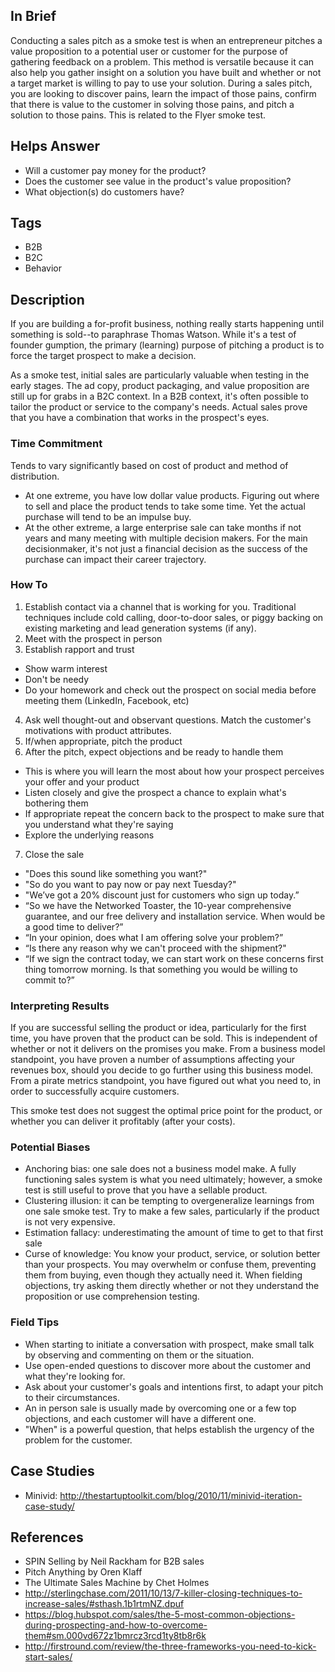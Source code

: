 ## In Brief

Conducting a sales pitch as a smoke test is when an entrepreneur pitches a value proposition to a potential user or customer for the purpose of gathering feedback on a problem. This method is versatile because it can also help you gather insight on a solution you have built and whether or not a target market is willing to pay to use your solution. During a sales pitch, you are looking to discover pains, learn the impact of those pains, confirm that there is value to the customer in solving those pains, and pitch a solution to those pains. This is related to the Flyer smoke test. 

## Helps Answer
 * Will a customer pay money for the product?
 * Does the customer see value in the product's value proposition?
 * What objection(s) do customers have?

## Tags
 * B2B
 * B2C
 * Behavior

## Description

If you are building a for-profit business, nothing really starts happening until something is sold--to paraphrase Thomas Watson. While it's a test of founder gumption, the primary (learning) purpose of pitching a product is to force the target prospect to make a decision. 

As a smoke test, initial sales are particularly valuable when testing in the early stages. The ad copy, product packaging, and value proposition are still up for grabs in a B2C context. In a B2B context, it's often possible to tailor the product or service to the company's needs. Actual sales prove that you have a combination that works in the prospect's eyes. 

### Time Commitment

Tends to vary significantly based on cost of product and method of distribution. 
* At one extreme, you have low dollar value products. Figuring out where to sell and place the product tends to take some time. Yet the actual purchase will tend to be an impulse buy. 
* At the other extreme, a large enterprise sale can take months if not years and many meeting with multiple decision makers. For the main decisionmaker, it's not just a financial decision as the success of the purchase can impact their career trajectory. 

### How To

1. Establish contact via a channel that is working for you. Traditional techniques include cold calling, door-to-door sales, or piggy backing on existing marketing and lead generation systems (if any).
2. Meet with the prospect in person
3. Establish rapport and trust
 * Show warm interest
 * Don't be needy
 * Do your homework and check out the prospect on social media before meeting them (LinkedIn, Facebook, etc)
4. Ask well thought-out and observant questions. Match the customer's motivations with product attributes. 
5. If/when appropriate, pitch the product 
6. After the pitch, expect objections and be ready to handle them
 * This is where you will learn the most about how your prospect perceives your offer and your product
 * Listen closely and give the prospect a chance to explain what's bothering them
 * If appropriate repeat the concern back to the prospect to make sure that you understand what they're saying
 * Explore the underlying reasons
7. Close the sale
 * "Does this sound like something you want?"
 * "So do you want to pay now or pay next Tuesday?"
 * "We’ve got a 20% discount just for customers who sign up today.”
 * “So we have the Networked Toaster, the 10-year comprehensive guarantee, and our free delivery and installation service. When would be a good time to deliver?”
 * “In your opinion, does what I am offering solve your problem?”
 * “Is there any reason why we can't proceed with the shipment?"
 * “If we sign the contract today, we can start work on these concerns first thing tomorrow morning. Is that something you would be willing to commit to?” 

### Interpreting Results

If you are successful selling the product or idea, particularly for the first time, you have proven that the product can be sold. This is independent of whether or not it delivers on the promises you make. From a business model standpoint, you have proven a number of assumptions affecting your revenues box, should you decide to go further using this business model. From a pirate metrics standpoint, you have figured out what you need to, in order to successfully acquire customers. 

This smoke test does not suggest the optimal price point for the product, or whether you can deliver it profitably (after your costs).

### Potential Biases

* Anchoring bias: one sale does not a business model make. A fully functioning sales system is what you need ultimately; however, a smoke test is still useful to prove that you have a sellable product.
* Clustering illusion: it can be tempting to overgeneralize learnings from one sale smoke test. Try to make a few sales, particularly if the product is not very expensive.
* Estimation fallacy: underestimating the amount of time to get to that first sale
* Curse of knowledge: You know your product, service, or solution better than your prospects. You may overwhelm or confuse them, preventing them from buying, even though they actually need it. When fielding objections, try asking them directly whether or not they understand the proposition or use comprehension testing.

### Field Tips
 * When starting to initiate a conversation with prospect, make small talk by observing and commenting on them or the situation.
 * Use open-ended questions to discover more about the customer and what they're looking for.
 * Ask about your customer's goals and intentions first, to adapt your pitch to their circumstances.
 * An in person sale is usually made by overcoming one or a few top objections, and each customer will have a different one.
 * "When" is a powerful question, that helps establish the urgency of the problem for the customer.

## Case Studies
 * Minivid: http://thestartuptoolkit.com/blog/2010/11/minivid-iteration-case-study/
 
## References
 * SPIN Selling by Neil Rackham for B2B sales
 * Pitch Anything by Oren Klaff
 * The Ultimate Sales Machine by Chet Holmes
 * http://sterlingchase.com/2011/10/13/7-killer-closing-techniques-to-increase-sales/#sthash.1b1rtmNZ.dpuf
 * https://blog.hubspot.com/sales/the-5-most-common-objections-during-prospecting-and-how-to-overcome-them#sm.000vd672z1bmrcz3rcd1ty8tb8r6k
 * http://firstround.com/review/the-three-frameworks-you-need-to-kick-start-sales/
 